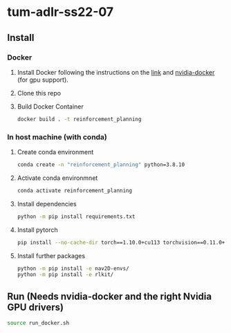 # tum-adlr-ss22-07

## Install

### Docker
1. Install Docker following the instructions on the [link](https://docs.docker.com/engine/install/ubuntu/) and [nvidia-docker](https://github.com/NVIDIA/nvidia-docker) (for gpu support).

3. Clone this repo

4. Build Docker Container
    ```bash
    docker build . -t reinforcement_planning
    ```
### In host machine (with conda)
1. Create conda environment
    ```bash
    conda create -n "reinforcement_planning" python=3.8.10
    ```

2. Activate conda environmnet
    ```bash
    conda activate reinforcement_planning
    ```

3. Install dependencies
    ```bash
    python -m pip install requirements.txt
    ```

4. Install pytorch
    ```bash
    pip install --no-cache-dir torch==1.10.0+cu113 torchvision==0.11.0+cu113 torchaudio==0.10.0 -f https://download.pytorch.org/whl/torch_stable.html
    ```

5. Install further packages
    ```bash
    python -m pip install -e nav2D-envs/
    python -m pip install -e rlkit/
    ```


## Run (Needs nvidia-docker and the right Nvidia GPU drivers)
```bash
source run_docker.sh 
```




